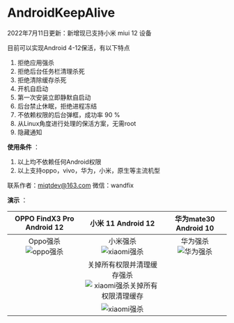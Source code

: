 # AndroidKeepAlive

2022年7月11日更新：新增现已支持小米 miui 12 设备

目前可以实现Android 4-12保活，有以下特点

1. 拒绝应用强杀
2. 拒绝后台任务栏清理杀死
3. 拒绝清除缓存杀死
4. 开机自启动
5. 第一次安装立即静默自启动
6. 后台禁止休眠，拒绝进程冻结
7. 不依赖权限的后台弹框，成功率 90 %
9. 从Linux角度进行处理的保活方案，无需root
10. 隐藏通知

**使用条件** ：

1. 以上均不依赖任何Android权限
2. 以上支持oppo，vivo，华为，小米，原生等主流机型


联系作者：miqtdev@163.com  微信：wandfix

**演示** ：

|                  OPPO FindX3 Pro Android 12                  |                      小米 11 Android 12                      |                    华为mate30 Android 10                     |
| :----------------------------------------------------------: | :----------------------------------------------------------: | :----------------------------------------------------------: |
| Oppo强杀  <br />![oppo强杀](https://user-images.githubusercontent.com/15975726/163749599-28144f3f-5208-498e-897c-b81224e9abe9.gif) | 小米强杀 <br />![xiaomi强杀](https://user-images.githubusercontent.com/15975726/163749624-e10add28-dec1-4818-a1e5-cf319f6da45d.gif) | 华为强杀<br />![华为强杀](https://user-images.githubusercontent.com/15975726/163750798-1f53d61a-0263-4f4a-b93b-adca23b3bf07.gif) |
|                                                              | 关掉所有权限并清理缓存强杀  <br />![xiaomi强杀关掉所有权限清理缓存](https://user-images.githubusercontent.com/15975726/163749719-1a5be93f-a3f9-4f0b-b09c-049da5791e22.gif) |                                                              |
|                                                              |             ![xiaomi强杀](https://ghproxy.com/https://raw.githubusercontent.com/miqt/AndroidKeepAlive/main/20220711_202532.gif)             |                                                              |

